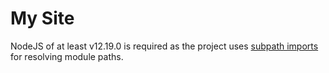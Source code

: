 # My Site

NodeJS of at least v12.19.0 is required as the project uses [subpath imports](https://nodejs.org/api/packages.html#packages_subpath_imports) for resolving module paths.
